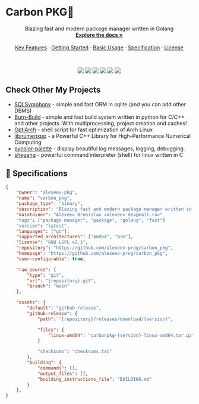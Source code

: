 # Carbon PKG🚀
<a id="readme-top"></a> 

<div align="center">  
  <p align="center">
    Blazing fast and modern package manager written in Golang
    <br />
	<a href="./docs/en/index.md"><strong>Explore the docs »</strong></a>
    <br />
    <br />
    <a href="#-key-features">Key Features</a>
    ·
    <a href="#-getting-started">Getting Started</a>
    ·
    <a href="#-usage-examples">Basic Usage</a>
    ·
    <a href="#-specifications">Specification</a>
    ·
    <a href="https://github.com/alexeev-prog/carbon_pkg/blob/main/LICENSE">License</a>
  </p>
</div>
<br>
<p align="center">
    <img src="https://img.shields.io/github/languages/top/alexeev-prog/carbon_pkg?style=for-the-badge">
    <img src="https://img.shields.io/github/languages/count/alexeev-prog/carbon_pkg?style=for-the-badge">
    <img src="https://img.shields.io/github/license/alexeev-prog/carbon_pkg?style=for-the-badge">
    <img src="https://img.shields.io/github/stars/alexeev-prog/carbon_pkg?style=for-the-badge">
    <img src="https://img.shields.io/github/issues/alexeev-prog/carbon_pkg?style=for-the-badge">
    <img src="https://img.shields.io/github/last-commit/alexeev-prog/carbon_pkg?style=for-the-badge">
</p>

## Check Other My Projects

 + [SQLSymphony](https://github.com/alexeev-prog/SQLSymphony) - simple and fast ORM in sqlite (and you can add other DBMS)
 + [Burn-Build](https://github.com/alexeev-prog/burn-build) - simple and fast build system written in python for C/C++ and other projects. With multiprocessing, project creation and caches!
 + [OptiArch](https://github.com/alexeev-prog/optiarch) - shell script for fast optimization of Arch Linux
 + [libnumerixpp](https://github.com/alexeev-prog/libnumerixpp) - a Powerful C++ Library for High-Performance Numerical Computing
 + [pycolor-palette](https://github.com/alexeev-prog/pycolor-palette) - display beautiful log messages, logging, debugging.
 + [shegang](https://github.com/alexeev-prog/shegang) - powerful command interpreter (shell) for linux written in C


## 🔧 Specifications

```json
{
	"owner": "alexeev-pkg",
	"name": "carbon_pkg",
	"package_type": "binary",
	"description": "Blazing fast and modern package manager written in Golang",
	"maintainer": "Alexeev Bronislav <alexeev.dev@mail.ru>"
	"tags": ["package manager", "package", "golang", "fast"]
	"version": "latest",
	"languages": ["go"],
	"supported_architectures": ["amd64", "arm"],
	"license": "GNU LGPL v2.1",
	"repository": "https://github.com/alexeev-prog/carbon_pkg",
	"homepage": "https://github.com/alexeev-prog/carbon_pkg",
	"user-configurable": true,

	"raw_source": {
		"type": "git",
		"url": "{repository}.git",
		"branch": "main"
	},

	"assets": {
		"default": "github-release",
		"github-release": {
			"path": "{repository}/releases/download/{version}",

			"files": {
				"linux-amd64": "carbonpkg-{version}-linux-amd64.tar.gz"
			}

			"checksums": "checksums.txt"
		},
		"building": {
			"commands": [],
			"output_files": [],
			"building_instructions_file": "BUILDING.md"
		}
	},
}
```

